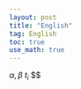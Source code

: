 ```yaml
---
layout: post
title: "English"
tag: English
toc: true
use_math: true
---
```


$\alpha, \beta$ $t_i$ $$


<script type="text/tikz">
  \begin{tikzpicture}
    \draw (0,0) circle (1in);
  \end{tikzpicture}
</script>
